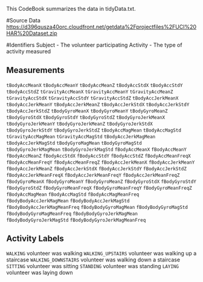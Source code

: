 This CodeBook summarizes the data in tidyData.txt.

#Source Data
https://d396qusza40orc.cloudfront.net/getdata%2Fprojectfiles%2FUCI%20HAR%20Dataset.zip

#Identifiers
Subject - The volunteer participating
Activity - The type of activity measured

## Measurements

 `tBodyAccMeanX`
 `tBodyAccMeanY`
 `tBodyAccMeanZ`
 `tBodyAccStdX`
 `tBodyAccStdY`
 `tBodyAccStdZ`
 `tGravityAccMeanX`
 `tGravityAccMeanY`
 `tGravityAccMeanZ`
 `tGravityAccStdX`
 `tGravityAccStdY`
 `tGravityAccStdZ`
 `tBodyAccJerkMeanX`
 `tBodyAccJerkMeanY`
 `tBodyAccJerkMeanZ`
 `tBodyAccJerkStdX`
 `tBodyAccJerkStdY`
 `tBodyAccJerkStdZ`
 `tBodyGyroMeanX`
 `tBodyGyroMeanY`
 `tBodyGyroMeanZ`
 `tBodyGyroStdX`
 `tBodyGyroStdY`
 `tBodyGyroStdZ`
 `tBodyGyroJerkMeanX`
 `tBodyGyroJerkMeanY`
 `tBodyGyroJerkMeanZ`
 `tBodyGyroJerkStdX`
 `tBodyGyroJerkStdY`
 `tBodyGyroJerkStdZ`
 `tBodyAccMagMean`
 `tBodyAccMagStd`
 `tGravityAccMagMean`
 `tGravityAccMagStd`
 `tBodyAccJerkMagMean`
 `tBodyAccJerkMagStd`
 `tBodyGyroMagMean`
 `tBodyGyroMagStd`
 `tBodyGyroJerkMagMean`
 `tBodyGyroJerkMagStd`
 `fBodyAccMeanX`
 `fBodyAccMeanY`
 `fBodyAccMeanZ`
 `fBodyAccStdX`
 `fBodyAccStdY`
 `fBodyAccStdZ`
 `fBodyAccMeanFreqX`
 `fBodyAccMeanFreqY`
 `fBodyAccMeanFreqZ`
 `fBodyAccJerkMeanX`
 `fBodyAccJerkMeanY`
 `fBodyAccJerkMeanZ`
 `fBodyAccJerkStdX`
 `fBodyAccJerkStdY`
 `fBodyAccJerkStdZ`
 `fBodyAccJerkMeanFreqX`
 `fBodyAccJerkMeanFreqY`
 `fBodyAccJerkMeanFreqZ`
 `fBodyGyroMeanX`
 `fBodyGyroMeanY`
 `fBodyGyroMeanZ`
 `fBodyGyroStdX`
 `fBodyGyroStdY`
 `fBodyGyroStdZ`
 `fBodyGyroMeanFreqX`
 `fBodyGyroMeanFreqY`
 `fBodyGyroMeanFreqZ`
 `fBodyAccMagMean`
 `fBodyAccMagStd`
 `fBodyAccMagMeanFreq`
 `fBodyBodyAccJerkMagMean`
 `fBodyBodyAccJerkMagStd`
 `fBodyBodyAccJerkMagMeanFreq`
 `fBodyBodyGyroMagMean`
 `fBodyBodyGyroMagStd`
 `fBodyBodyGyroMagMeanFreq`
 `fBodyBodyGyroJerkMagMean`
 `fBodyBodyGyroJerkMagStd`
 `fBodyBodyGyroJerkMagMeanFreq`

## Activity Labels

`WALKING`  volunteer was walking
`WALKING_UPSTAIRS`  volunteer was walking up a staircase
`WALKING_DOWNSTAIRS`  volunteer was walking down a staircase
`SITTING`  volunteer was sitting
`STANDING`  volunteer was standing
`LAYING`  volunteer was laying down
